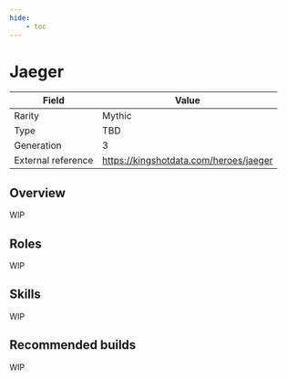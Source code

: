 ```yaml
---
hide:
    - toc
---
```


# Jaeger

| Field | Value |
|---|---|
| Rarity | Mythic |
| Type | TBD |
| Generation | 3 |
| External reference | https://kingshotdata.com/heroes/jaeger |

## Overview
WIP

## Roles
WIP

## Skills
WIP

## Recommended builds
WIP
